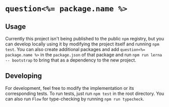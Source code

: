 # `question<%= package.name %>`

## Usage

Currently this project isn't being published to the public `npm` registry, but you can develop locally using it by modifying the project itself and running `npm test`. You can also create additional packages and add `question<%= package.name %>` in the `package.json` of that package and run `npm run lerna -- bootstrap` to bring that as a dependency to the new project.

## Developing

For development, feel free to modify the implementation or its corresponding tests. To run tests, just run `npm test` in the root directory. You can also run `Flow` for type-checking by running `npm run typecheck`.

